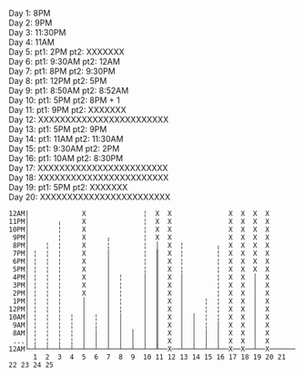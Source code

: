 Day  1: 8PM  
Day  2: 9PM  
Day  3: 11:30PM  
Day  4: 11AM  
Day  5: pt1:    2PM pt2: XXXXXXX  
Day  6: pt1: 9:30AM pt2:    12AM  
Day  7: pt1:    8PM pt2:  9:30PM  
Day  8: pt1:   12PM pt2:     5PM  
Day  9: pt1: 8:50AM pt2:  8:52AM  
Day 10: pt1:    5PM pt2:     8PM + 1  
Day 11: pt1:    9PM pt2: XXXXXXX  
Day 12: XXXXXXXXXXXXXXXXXXXXXXXX  
Day 13: pt1:    5PM pt2:     9PM  
Day 14: pt1:   11AM pt2: 11:30AM  
Day 15: pt1: 9:30AM pt2:     2PM  
Day 16: pt1:   10AM pt2:  8:30PM  
Day 17: XXXXXXXXXXXXXXXXXXXXXXXX  
Day 18: XXXXXXXXXXXXXXXXXXXXXXXX  
Day 19: pt1:    5PM pt2: XXXXXXX  
Day 20: XXXXXXXXXXXXXXXXXXXXXXXX  

``` chart
12AM|             X              ¦  X  X              X  X  X  X                 
11PM│       ╷     X              ¦  X  X              X  X  X  X                 
10PM│       ¦     X              ¦  X  X              X  X  X  X                 
 9PM│       ¦     X     ╷        ¦  X  X              X  X  X  X                 
 8PM│    ¦  ¦     X     ¦        ¦  │  X  ¦        ╷  X  X  X  X                 
 7PM│ ¦  ¦  ¦     X     │        ¦  ║  X  ¦        ¦  X  X  X  X                 
 6PM│ ¦  ¦  ¦     X     │        ¦  ║  X  ¦        ¦  X  X  X  X                 
 5PM│ ¦  ¦  ¦     X     │        ¦  ║  X  ¦        ¦  X  X  X  X                 
 4PM│ ¦  ¦  ¦     X     │  ¦     │  ║  X  │        ¦  X  X  │  X                 
 3PM│ ¦  ¦  ¦     X     │  ¦     │  ║  X  │        ¦  X  X  │  X                 
 2PM│ ¦  ¦  ¦     X     │  ¦     │  ║  X  │        ¦  X  X  │  X                 
 1PM│ ¦  ¦  ¦     │     │  ¦     │  ║  X  │     ¦  ¦  X  X  │  X                
12PM│ ¦  ¦  ¦     │     │  ¦     │  ║  X  │     ¦  ¦  X  X  │  X                 
10AM│ ¦  ¦  ¦  ¦  │  ¦  │  │     │  ║  X  │  │  ¦  ¦  X  X  │  X                 
 9AM│ ¦  ¦  ¦  ¦  │  ¦  │  │     │  ║  X  │  │  ¦  │  X  X  │  X                 
 8AM│ ¦  ¦  ¦  ¦  │  │  │  │  │  │  ║  X  │  │  │  │  X  X  │  X                 
 ...│ ¦  ¦  ¦  ¦  │  │  │  │  │  │  ║  X  │  │  │  │  X  X  │  X                 
12AM└─┴──┴──┴──┴──┴──┴──┴──┴──┴──┴──╨──X──┴──┴──┴──┴──X──X──┴──X─────────────────
      1  2  3  4  5  6  7  8  9  10 11 12 13 14 15 16 17 18 19 20 21 22 23 24 25 
```
